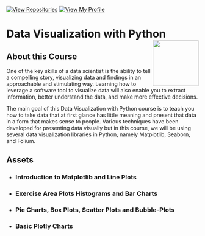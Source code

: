  [![View Repositories](https://img.shields.io/badge/View-My_Repositories-blue?logo=GitHub)](https://github.com/gee4galileo?tab=repositories)
[![View My Profile](https://img.shields.io/badge/View-My_Profile-green?logo=GitHub)](https://github.com/gee4galileo) 

# Data Visualization with Python <img src="https://raw.githubusercontent.com/roshangrewal/IBM-Data-Science-Professional-Certification/master/IBM-Banner.png" align="right" width="120" />

## About this Course
One of the key skills of a data scientist is the ability to tell a compelling story, visualizing data and findings in an approachable and stimulating way. Learning how to leverage a software tool to visualize data will also enable you to extract information, better understand the data, and make more effective decisions.

The main goal of this Data Visualization with Python course is to teach you how to take data that at first glance has little meaning and present that data in a form that makes sense to people. Various techniques have been developed for presenting data visually but in this course, we will be using several data visualization libraries in Python, namely Matplotlib, Seaborn, and Folium.

## Assets

* ### **Introduction to Matplotlib and Line Plots**
* ### **Exercise Area Plots Histograms and Bar Charts**
* ### **Pie Charts, Box Plots, Scatter Plots and Bubble-Plots**
* ### **Basic Plotly Charts**
